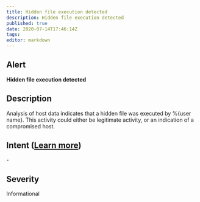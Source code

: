 ```yaml
---
title: Hidden file execution detected
description: Hidden file execution detected
published: true
date: 2020-07-14T17:46:14Z
tags:
editor: markdown
---
```


## Alert
**Hidden file execution detected**

## Description
Analysis of host data indicates that a hidden file was executed by %{user name}. This activity could either be legitimate activity, or an indication of a compromised host.

## Intent ([Learn more](/public/security/alerts/intentions.md))
\-

## Severity
Informational




